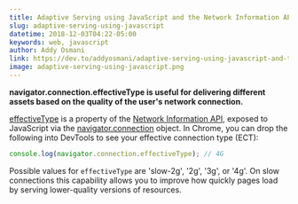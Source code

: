```yaml
---
title: Adaptive Serving using JavaScript and the Network Information API
slug: adaptive-serving-using-javascript
datetime: 2018-12-03T04:22-05:00
keywords: web, javascript
author: Addy Osmani
link: https://dev.to/addyosmani/adaptive-serving-using-javascript-and-the-network-information-api-331p
image: adaptive-serving-using-javascript.png
---
```


**navigator.connection.effectiveType is useful for delivering different assets based on the quality of the user's network connection.**

[effectiveType](https://developer.mozilla.org/en-US/docs/Web/API/NetworkInformation/effectiveType) is a property of the [Network Information API](http://w3c.github.io/netinfo/), exposed to JavaScript via the [navigator.connection](https://developer.mozilla.org/en-US/docs/Web/API/Navigator/connection) object. In Chrome, you can drop the following into DevTools to see your effective connection type (ECT):

```js
console.log(navigator.connection.effectiveType); // 4G
```

Possible values for `effectiveType` are 'slow-2g', '2g', '3g', or '4g'. On slow connections this capability allows you to improve how quickly pages load by serving lower-quality versions of resources.
